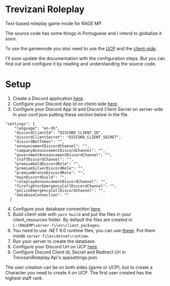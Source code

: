 # Trevizani Roleplay

Text-based roleplay game mode for RAGE MP.

The source code has some things in Portuguese and I intend to globalize it soon.

To use the gamemode you also need to use the [UCP](https://github.com/GuilhermeTrevizani/trevizani-roleplay-ucp) and the [client-side](https://github.com/GuilhermeTrevizani/trevizani-roleplay-client).

I'll soon update the documentation with the configuration steps. But you can find out and configure it by reading and understanding the source code.

# Setup
1. Create a Discord application [here](https://discord.com/developers/applications).
2. Configure your Discord App Id on client-side [here](https://github.com/GuilhermeTrevizani/trevizani-roleplay-client/blob/b069369fb3a1c9dd61b65a6cf5b80ce7eb5d0ebf/src/base/constants.ts#L3).
3. Configure your Discord App Id and Discord Client Secret on server-side in your conf.json putting these section below in the file.
```
"settings": {
    "language": "en-US",
    "discordClientId": "DISCORD_CLIENT_ID",
    "discordClientSecret": "DISCORD_CLIENT_SECRET",
    "discordBotToken": "", 
    "announcementDiscordChannel": "",
    "companyAnnouncementDiscordChannel": "",
    "governmentAnnouncementDiscordChannel": "",
    "staffDiscordChannel": "",
    "premiumGoldDiscordRole": "",
    "premiumSilverDiscordRole": "",
    "premiumBronzeDiscordRole": "",
    "mainDiscordGuild": "",
    "roleplayAnnouncementDiscordChannel": "",
    "firefighterEmergencyCallDiscordChannel": "",
    "policeEmergencyCallDiscordChannel": "",
    "databaseConnection": ""
  }
```
4. Configure your database connection [here](https://github.com/GuilhermeTrevizani/trevizani-roleplay-server/blob/e2a1a790e7517d2c43d748ff42c3595efd766dcf/src/TrevizaniRoleplay.Core/Models/Server/Constants.cs#L39).
5. Build client-side with `yarn build` and put the files in your client_resources folder. By default the files are created in `C:\RAGEMP\server-files\client_packages`.
6. You need to use .NET 9.0 runtime files, you can use [these](https://drive.google.com/file/d/1tLWE1ByteqL5SQ3iz3WZkDaXdI8KRXv7/view). Put them inside `server-files\dotnet\runtime`.
7. Run your server to create the database.
8. Configure your Discord Url on UCP [here](https://github.com/GuilhermeTrevizani/trevizani-roleplay-ucp/blob/63df99b4d2bcbf166c3fa7a31898637884d33604/.env#L2).
9. Configure Discord Client Id, Secret and Redirect Uri in TrevizaniRoleplay.Api's appsettings.json.

The user creation can be on both sides (game or UCP), but to create a Character you need to create it on UCP. The first user created has the highest staff rank.
